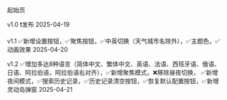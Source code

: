 起始页

v1.0 ❗发布 2025-04-19

v1.1 ✅新增设置按钮，✅聚焦按钮，✅中英切换（天气城市名除外），✅主题色，✅动画效果 2025-04-20

v1.2 ✅增加多达8种语言（简体中文、繁体中文、英语、法语、西班牙语、俄语、日语、阿拉伯语，阿拉伯语右对齐），✅新增聚焦模式，❌移除昼夜切换，
     ✅新增夜间模式，✅搜索历史记录，✅历史记录清空按钮，✅恢复默认配置按钮，✅新增灵动岛弹窗 2025-04-21
